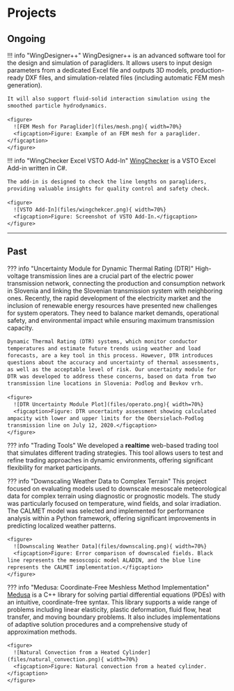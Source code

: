 # Projects

## Ongoing

!!! info "WingDesigner++"
    WingDesigner++ is an advanced software tool for the design and simulation of paragliders. It allows users to input design parameters from a dedicated Excel file and outputs 3D models, production-ready DXF files, and simulation-related files (including automatic FEM mesh generation).

    It will also support fluid-solid interaction simulation using the smoothed particle hydrodynamics.

    <figure>
      ![FEM Mesh for Paraglider](files/mesh.png){ width=70%}
      <figcaption>Figure: Example of an FEM mesh for a paraglider.</figcaption>
    </figure>

!!! info "WingChecker Excel VSTO Add-In"
    [WingChecker](https://distractor.github.io/WingChecker_Documentation/) is a VSTO Excel Add-in written in C#.

    The add-in is designed to check the line lengths on paragliders, providing valuable insights for quality control and safety check.

    <figure>
      ![VSTO Add-In](files/wingchekcer.png){ width=70%}
      <figcaption>Figure: Screenshot of VSTO Add-In.</figcaption>
    </figure>

---

## Past

??? info "Uncertainty Module for Dynamic Thermal Rating (DTR)"
    High-voltage transmission lines are a crucial part of the electric power transmission network, connecting the production and consumption network in Slovenia and linking the Slovenian transmission system with neighboring ones. Recently, the rapid development of the electricity market and the inclusion of renewable energy resources have presented new challenges for system operators. They need to balance market demands, operational safety, and environmental impact while ensuring maximum transmission capacity.

    Dynamic Thermal Rating (DTR) systems, which monitor conductor temperatures and estimate future trends using weather and load forecasts, are a key tool in this process. However, DTR introduces questions about the accuracy and uncertainty of thermal assessments, as well as the acceptable level of risk. Our uncertainty module for DTR was developed to address these concerns, based on data from two transmission line locations in Slovenia: Podlog and Bevkov vrh.

    <figure>
      ![DTR Uncertainty Module Plot](files/operato.png){ width=70%}
      <figcaption>Figure: DTR uncertainty assessment showing calculated ampacity with lower and upper limits for the Obersielach-Podlog transmission line on July 12, 2020.</figcaption>
    </figure>

??? info "Trading Tools"
    We developed a **realtime** web-based trading tool that simulates different trading strategies. This tool allows users to test and refine trading approaches in dynamic environments, offering significant flexibility for market participants.

??? info "Downscaling Weather Data to Complex Terrain"
    This project focused on evaluating models used to downscale mesoscale meteorological data for complex terrain using diagnostic or prognostic models. The study was particularly focused on temperature, wind fields, and solar irradiation. The CALMET model was selected and implemented for performance analysis within a Python framework, offering significant improvements in predicting localized weather patterns.

    <figure>
      ![Downscaling Weather Data](files/downscaling.png){ width=70%}
      <figcaption>Figure: Error comparison of downscaled fields. Black line represents the mesoscopic model ALADIN, and the blue line represents the CALMET implementation.</figcaption>
    </figure>

??? info "Medusa: Coordinate-Free Meshless Method Implementation"
    [Medusa](http://e6.ijs.si/medusa/) is a C++ library for solving partial differential equations (PDEs) with an intuitive, coordinate-free syntax. This library supports a wide range of problems including linear elasticity, plastic deformation, fluid flow, heat transfer, and moving boundary problems. It also includes implementations of adaptive solution procedures and a comprehensive study of approximation methods.

    <figure>
      ![Natural Convection from a Heated Cylinder](files/natural_convection.png){ width=70%}
      <figcaption>Figure: Natural convection from a heated cylinder.</figcaption>
    </figure>